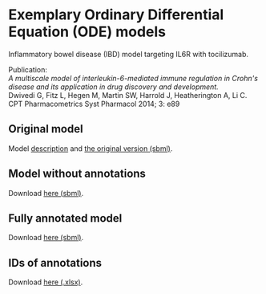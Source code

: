 # Exemplary Ordinary Differential Equation (ODE) models

Inflammatory bowel disease (IBD) model targeting IL6R with tocilizumab.

Publication: <br>
*A multiscale model of interleukin-6-mediated immune regulation in Crohn's disease and its application in drug discovery and development.* <br >
Dwivedi G, Fitz L, Hegen M, Martin SW, Harrold J, Heatherington A, Li C.
CPT Pharmacometrics Syst Pharmacol 2014; 3: e89

## Original model

Model [description](https://www.ebi.ac.uk/biomodels/BIOMD0000000537) and [the original version (sbml)](./Dwivedi_Model537_original.xml).

## Model without annotations

Download [here (sbml)](./Dwivedi_Model537_empty.xml).

## Fully annotated model

Download [here (sbml)](./Dwivedi_Model537_annotated.xml).

## IDs of annotations

Download [here (.xlsx)](./model537_mapping.xlsx).

